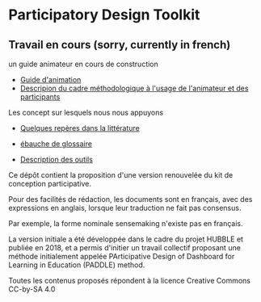 # Participatory Design Toolkit

## Travail en cours (sorry, currently in french)

un guide animateur en cours de construction
* [Guide d'animation](guideAnimateur/indexGA.html)
* [Descripion du cadre méthodologique à l'usage de l'animateur et des participants](guideAnimateur/cadreMethodo.html)

Les concept sur lesquels nous nous appuyons
* [Quelques repères dans la littérature](presentation/)
* [ébauche de glossaire](presentation/glossaire.md)

 * [Description des outils](outil/outils.md)

Ce dépôt contient la proposition d'une version renouvelée du kit de conception participative.

Pour des facilités de rédaction, les documents sont en français, avec des expressions en anglais, lorsque leur traduction ne fait pas consensus.

Par exemple, la forme nominale sensemaking n'existe pas en français.

La version initiale a été développée dans le cadre du projet HUBBLE et publiée en 2018, et a permis d'initier un travail collectif proposant une méthode  initialement appelée  PArticipative Design of Dashboard for Learning in Education (PADDLE) method.

Toutes les contenus proposés répondent à la licence Creative Commons CC-by-SA 4.0
